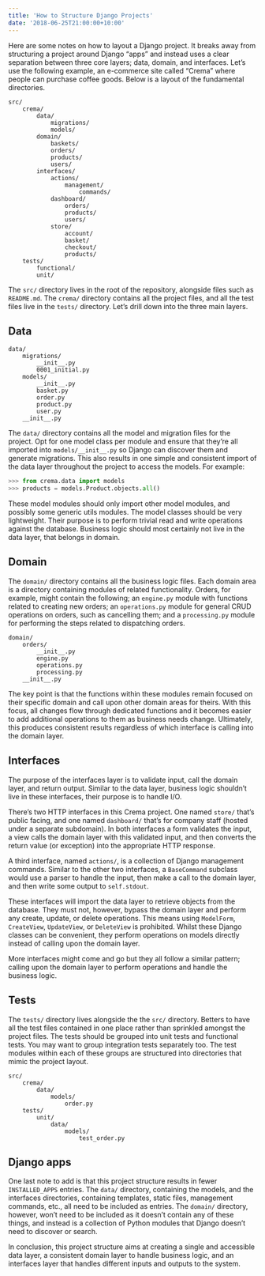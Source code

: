 ```yaml
---
title: 'How to Structure Django Projects'
date: '2018-06-25T21:00:00+10:00'
---
```


Here are some notes on how to layout a Django project. It breaks away from structuring a project around Django “apps” and instead uses a clear separation between three core layers; data, domain, and interfaces. Let’s use the following example, an e-commerce site called “Crema” where people can purchase coffee goods. Below is a layout of the fundamental directories.

```plaintext
src/
    crema/
        data/
            migrations/
            models/
        domain/
            baskets/
            orders/
            products/
            users/
        interfaces/
            actions/
                management/
                    commands/
            dashboard/
                orders/
                products/
                users/
            store/
                account/
                basket/
                checkout/
                products/
    tests/
        functional/
        unit/
```

The `src/` directory lives in the root of the repository, alongside files such as `README.md`. The `crema/` directory contains all the project files, and all the test files live in the `tests/` directory. Let’s drill down into the three main layers.

## Data

```plaintext
data/
    migrations/
        __init__.py
        0001_initial.py
    models/
        __init__.py
        basket.py
        order.py
        product.py
        user.py
    __init__.py
```

The `data/` directory contains all the model and migration files for the project. Opt for one model class per module and ensure that they’re all imported into `models/__init__.py` so Django can discover them and generate migrations. This also results in one simple and consistent import of the data layer throughout the project to access the models. For example:

```python
>>> from crema.data import models
>>> products = models.Product.objects.all()
```

These model modules should only import other model modules, and possibly some generic utils modules. The model classes should be very lightweight. Their purpose is to perform trivial read and write operations against the database. Business logic should most certainly not live in the data layer, that belongs in domain.

## Domain

The `domain/` directory contains all the business logic files. Each domain area is a directory containing modules of related functionality. Orders, for example, might contain the following; an `engine.py` module with functions related to creating new orders; an `operations.py` module for general CRUD operations on orders, such as cancelling them; and a `processing.py` module for performing the steps related to dispatching orders.

```plaintext
domain/
    orders/
        __init__.py
        engine.py
        operations.py
        processing.py
    __init__.py
```

The key point is that the functions within these modules remain focused on their specific domain and call upon other domain areas for theirs. With this focus, all changes flow through dedicated functions and it becomes easier to add additional operations to them as business needs change. Ultimately, this produces consistent results regardless of which interface is calling into the domain layer.

## Interfaces

The purpose of the interfaces layer is to validate input, call the domain layer, and return output. Similar to the data layer, business logic shouldn’t live in these interfaces, their purpose is to handle I/O.

There’s two HTTP interfaces in this Crema project. One named `store/` that’s public facing, and one named `dashboard/` that’s for company staff (hosted under a separate subdomain). In both interfaces a form validates the input, a view calls the domain layer with this validated input, and then converts the return value (or exception) into the appropriate HTTP response.

A third interface, named `actions/`, is a collection of Django management commands. Similar to the other two interfaces, a `BaseCommand` subclass would use a parser to handle the input, then make a call to the domain layer, and then write some output to `self.stdout`.

These interfaces will import the data layer to retrieve objects from the database. They must not, however, bypass the domain layer and perform any create, update, or delete operations. This means using `ModelForm`, `CreateView`, `UpdateView`, or `DeleteView` is prohibited. Whilst these Django classes can be convenient, they perform operations on models directly instead of calling upon the domain layer.

More interfaces might come and go but they all follow a similar pattern; calling upon the domain layer to perform operations and handle the business logic.

## Tests

The `tests/` directory lives alongside the the `src/` directory. Betters to have all the test files contained in one place rather than sprinkled amongst the project files. The tests should be grouped into unit tests and functional tests. You may want to group integration tests separately too. The test modules within each of these groups are structured into directories that mimic the project layout.

```plaintext
src/
    crema/
        data/
            models/
                order.py
    tests/
        unit/
            data/
                models/
                    test_order.py
```

## Django apps

One last note to add is that this project structure results in fewer `INSTALLED_APPS` entries. The `data/` directory, containing the models, and the interfaces directories, containing templates, static files, management commands, etc., all need to be included as entries. The `domain/` directory, however, won’t need to be included as it doesn’t contain any of these things, and instead is a collection of Python modules that Django doesn’t need to discover or search.

In conclusion, this project structure aims at creating a single and accessible data layer, a consistent domain layer to handle business logic, and an interfaces layer that handles different inputs and outputs to the system.

